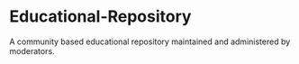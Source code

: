 # Educational-Repository
A community based educational repository maintained and administered by moderators.
